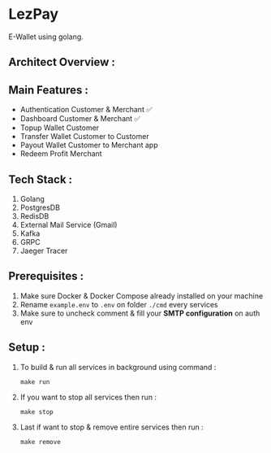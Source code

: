 # LezPay
E-Wallet using golang.

## Architect Overview :


## Main Features : 
- Authentication Customer & Merchant ✅
- Dashboard Customer & Merchant ✅
- Topup Wallet Customer
- Transfer Wallet Customer to Customer
- Payout Wallet Customer to Merchant app
- Redeem Profit Merchant

## Tech Stack :
1. Golang
2. PostgresDB
3. RedisDB
4. External Mail Service (Gmail)
5. Kafka
6. GRPC
7. Jaeger Tracer

## Prerequisites : 
1. Make sure Docker & Docker Compose already installed on your machine
2. Rename `example.env` to `.env` on folder `./cmd` every services
3. Make sure to uncheck comment & fill your **SMTP configuration** on auth env

## Setup :
1. To build & run all services in background using command : 
    ``` 
    make run
    ```
3. If you want to stop all services then run :
    ```
    make stop
    ```
4. Last if want to stop & remove entire services then run :
    ```
    make remove
    ```

